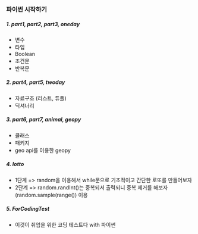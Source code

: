 ### 파이썬 시작하기
##### 1. part1, part2, part3, oneday
- 변수
- 타입
- Boolean
- 조건문
- 반복문

##### 2. part4, part5, twoday
- 자료구조 (리스트, 튜플)
- 딕셔너리

##### 3. part6, part7, animal, geopy
- 클래스
- 패키지
- geo api를 이용한 geopy

##### 4. lotto
- 1단계 => random을 이용해서 while문으로 기초적이고 간단한 로또를 만들어보자
- 2단계 => random.randInt()는 중복되서 출력되니 중복 제거를 해보자 (random.sample(range()) 이용

##### 5. ForCodingTest
- 이것이 취업을 위한 코딩 테스트다 with 파이썬

